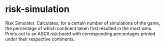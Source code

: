 # risk-simulation
Risk Simulater. Calculates, for a certain number of simulations of the game, the percentage of which continent taken first resulted in the most wins.
Prints out to an ASCII risk board with corresponding percentages printed under their respective continents.
